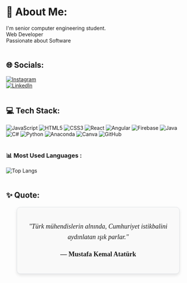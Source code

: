 # 💫 About Me:
I'm senior computer engineering student. 
<br>Web Developer<br> 
Passionate about Software <br><br>


## 🌐 Socials:
[![Instagram](https://img.shields.io/badge/Instagram-%23E4405F.svg?logo=Instagram&logoColor=white)](https://www.instagram.com/zbcuhadar/) 
<br>
[![LinkedIn](https://img.shields.io/badge/LinkedIn-%230077B5.svg?logo=linkedin&logoColor=white)](https://www.linkedin.com/in/zehrabetulcuhadar) 
<br><br>

## 💻 Tech Stack:
![JavaScript](https://img.shields.io/badge/javascript-%23323330.svg?style=for-the-badge&logo=javascript&logoColor=%23F7DF1E) ![HTML5](https://img.shields.io/badge/html5-%23E34F26.svg?style=for-the-badge&logo=html5&logoColor=white) ![CSS3](https://img.shields.io/badge/css3-%231572B6.svg?style=for-the-badge&logo=css3&logoColor=white) ![React](https://img.shields.io/badge/react-%2320232a.svg?style=for-the-badge&logo=react&logoColor=%2361DAFB) ![Angular](https://img.shields.io/badge/angular-%23DD0031.svg?style=for-the-badge&logo=angular&logoColor=white) ![Firebase](https://img.shields.io/badge/firebase-%23039BE5.svg?style=for-the-badge&logo=firebase) ![Java](https://img.shields.io/badge/java-%23ED8B00.svg?style=for-the-badge&logo=openjdk&logoColor=white) ![C#](https://img.shields.io/badge/c%23-%23239120.svg?style=for-the-badge&logo=csharp&logoColor=white)  ![Python](https://img.shields.io/badge/python-3670A0?style=for-the-badge&logo=python&logoColor=ffdd54) ![Anaconda](https://img.shields.io/badge/Anaconda-%2344A833.svg?style=for-the-badge&logo=anaconda&logoColor=white) ![Canva](https://img.shields.io/badge/Canva-%2300C4CC.svg?style=for-the-badge&logo=Canva&logoColor=white) ![GitHub](https://img.shields.io/badge/github-%23121011.svg?style=for-the-badge&logo=github&logoColor=white)
<br><br>

### 📊 Most Used Languages :
![Top Langs](https://github-readme-stats.vercel.app/api/top-langs/?username=zehrabetulcuhadar&layout=compact&theme=radical&bg_color=000000&hide_title=true&card_width=400&include_all_commits=true&langs_count=10)
<br><br>

## ✨ Quote:
<div align="center" style="background-color: #f9f9f9; padding: 20px; border-radius: 10px; border: 1px solid #e1e4e8; box-shadow: 0 4px 8px rgba(0,0,0,0.1); font-family: 'Georgia', serif; font-size: 18px; line-height: 1.6; width: 80%; margin: 20px auto;">
  <p><em>"Türk mühendislerin alnında, Cumhuriyet istikbalini aydınlatan ışık parlar."</em></p>  
  <p><strong>— Mustafa Kemal Atatürk</strong></p>
</div>
